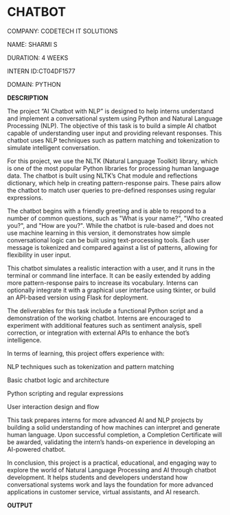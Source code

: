 # CHATBOT

COMPANY: CODETECH IT SOLUTIONS

NAME: SHARMI S

DURATION: 4 WEEKS

INTERN ID:CT04DF1577

DOMAIN: PYTHON

**DESCRIPTION**

The project “AI Chatbot with NLP” is designed to help interns understand and implement a conversational system using Python and Natural Language Processing (NLP). The objective of this task is to build a simple AI chatbot capable of understanding user input and providing relevant responses. This chatbot uses NLP techniques such as pattern matching and tokenization to simulate intelligent conversation.

For this project, we use the NLTK (Natural Language Toolkit) library, which is one of the most popular Python libraries for processing human language data. The chatbot is built using NLTK’s Chat module and reflections dictionary, which help in creating pattern-response pairs. These pairs allow the chatbot to match user queries to pre-defined responses using regular expressions.

The chatbot begins with a friendly greeting and is able to respond to a number of common questions, such as "What is your name?", "Who created you?", and "How are you?". While the chatbot is rule-based and does not use machine learning in this version, it demonstrates how simple conversational logic can be built using text-processing tools. Each user message is tokenized and compared against a list of patterns, allowing for flexibility in user input.

This chatbot simulates a realistic interaction with a user, and it runs in the terminal or command line interface. It can be easily extended by adding more pattern-response pairs to increase its vocabulary. Interns can optionally integrate it with a graphical user interface using tkinter, or build an API-based version using Flask for deployment.

The deliverables for this task include a functional Python script and a demonstration of the working chatbot. Interns are encouraged to experiment with additional features such as sentiment analysis, spell correction, or integration with external APIs to enhance the bot’s intelligence.

In terms of learning, this project offers experience with:

NLP techniques such as tokenization and pattern matching

Basic chatbot logic and architecture

Python scripting and regular expressions

User interaction design and flow

This task prepares interns for more advanced AI and NLP projects by building a solid understanding of how machines can interpret and generate human language. Upon successful completion, a Completion Certificate will be awarded, validating the intern’s hands-on experience in developing an AI-powered chatbot.

In conclusion, this project is a practical, educational, and engaging way to explore the world of Natural Language Processing and AI through chatbot development. It helps students and developers understand how conversational systems work and lays the foundation for more advanced applications in customer service, virtual assistants, and AI research.

****OUTPUT****
